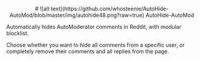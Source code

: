 <p align="center">
    # ![alt text](https://github.com/whosteenie/AutoHide-AutoMod/blob/master/img/autohide48.png?raw=true) AutoHide-AutoMod
</p>

Automatically hides AutoModerator comments in Reddit, with modular blocklist.

Choose whether you want to hide all comments from a specific user, or completely remove their comments and all replies from the page.
